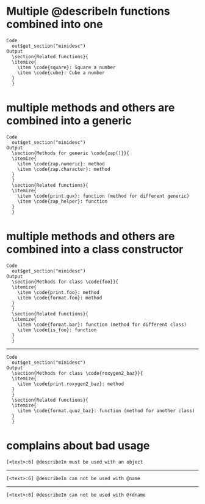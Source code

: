 # Multiple @describeIn functions combined into one

    Code
      out$get_section("minidesc")
    Output
      \section{Related functions}{
      \itemize{
        \item \code{square}: Square a number
        \item \code{cube}: Cube a number
      }
      } 

# multiple methods and others are combined into a generic

    Code
      out$get_section("minidesc")
    Output
      \section{Methods for generic \code{zap()}}{
      \itemize{
        \item \code{zap.numeric}: method
        \item \code{zap.character}: method
      }
      }
      \section{Related functions}{
      \itemize{
        \item \code{print.qux}: function (method for different generic)
        \item \code{zap_helper}: function
      }
      } 

# multiple methods and others are combined into a class constructor

    Code
      out$get_section("minidesc")
    Output
      \section{Methods for class \code{foo}}{
      \itemize{
        \item \code{print.foo}: method
        \item \code{format.foo}: method
      }
      }
      \section{Related functions}{
      \itemize{
        \item \code{format.bar}: function (method for different class)
        \item \code{is_foo}: function
      }
      } 

---

    Code
      out$get_section("minidesc")
    Output
      \section{Methods for class \code{roxygen2_baz}}{
      \itemize{
        \item \code{print.roxygen2_baz}: method
      }
      }
      \section{Related functions}{
      \itemize{
        \item \code{format.quuz_baz}: function (method for another class)
      }
      } 

# complains about bad usage

    [<text>:6] @describeIn must be used with an object

---

    [<text>:6] @describeIn can not be used with @name

---

    [<text>:6] @describeIn can not be used with @rdname

